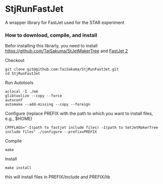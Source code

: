StjRunFastJet
=============

A wrapper library for FastJet used for the STAR experiment

### How to download, compile, and install

Befor installing this librarly, you need to install https://github.com/TaiSakuma/StJetMakerTree and [FastJet 2](http://fastjet.fr/tools-v2.html)

Checkout

    git clone git@github.com:TaiSakuma/StjRunFastJet.git
    cd StjRunFastJet

Run Autotools

    aclocal -I ./m4
    glibtoolize --copy --force
    autoconf
    automake --add-missing --copy --foreign

Configure (replace PREFIX with the path to which you want to install files, e.g., $HOME)

    CPPFLAGS="-I(path to fastjet include files) -I(path to SetJetMakerTree include files" ./configure --prefix=PREFIX

Compile

    make

Install

    make install

this will install files in PREFIX/include and PREFIX/lib
